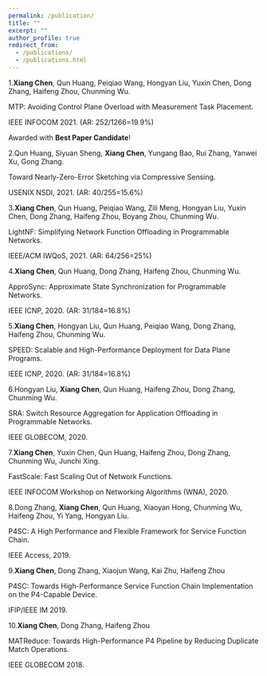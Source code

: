 ```yaml
---
permalink: /publication/
title: ""
excerpt: ""
author_profile: true
redirect_from: 
  - /publications/
  - /publications.html
---
```


1.**Xiang Chen**, Qun Huang, Peiqiao Wang, Hongyan Liu, Yuxin Chen, Dong Zhang, Haifeng Zhou, Chunming Wu.

MTP: Avoiding Control Plane Overload with Measurement Task Placement.

IEEE INFOCOM 2021. (AR: 252/1266=19.9%)

Awarded with **Best Paper Candidate**!

2.Qun Huang, Siyuan Sheng, **Xiang Chen**, Yungang Bao, Rui Zhang, Yanwei Xu, Gong Zhang.

Toward Nearly-Zero-Error Sketching via Compressive Sensing.

USENIX NSDI, 2021. (AR: 40/255=15.6%)

3.**Xiang Chen**, Qun Huang, Peiqiao Wang, Zili Meng, Hongyan Liu, Yuxin Chen, Dong Zhang, Haifeng Zhou, Boyang Zhou, Chunming Wu.

LightNF: Simplifying Network Function Offloading in Programmable Networks.

IEEE/ACM IWQoS, 2021. (AR: 64/256=25%)

4.**Xiang Chen**, Qun Huang, Dong Zhang, Haifeng Zhou, Chunming Wu.

ApproSync: Approximate State Synchronization for Programmable Networks.

IEEE ICNP, 2020. (AR: 31/184=16.8%)

5.**Xiang Chen**, Hongyan Liu, Qun Huang, Peiqiao Wang, Dong Zhang, Haifeng Zhou, Chunming Wu.

SPEED: Scalable and High-Performance Deployment for Data Plane Programs.

IEEE ICNP, 2020. (AR: 31/184=16.8%)

6.Hongyan Liu, **Xiang Chen**, Qun Huang, Haifeng Zhou, Dong Zhang, Chunming Wu.

SRA: Switch Resource Aggregation for Application Offloading in Programmable Networks.

IEEE GLOBECOM, 2020.

7.**Xiang Chen**, Yuxin Chen, Qun Huang, Haifeng Zhou, Dong Zhang, Chunming Wu, Junchi Xing.

FastScale: Fast Scaling Out of Network Functions.

IEEE INFOCOM Workshop on Networking Algorithms (WNA), 2020.

8.Dong Zhang, **Xiang Chen**, Qun Huang, Xiaoyan Hong, Chunming Wu, Haifeng Zhou, Yi Yang, Hongyan Liu.

P4SC: A High Performance and Flexible Framework for Service Function Chain.

IEEE Access, 2019.

9.**Xiang Chen**, Dong Zhang, Xiaojun Wang, Kai Zhu, Haifeng Zhou

P4SC: Towards High-Performance Service Function Chain Implementation on the P4-Capable Device.

IFIP/IEEE IM 2019.

10.**Xiang Chen**, Dong Zhang, Haifeng Zhou

MATReduce: Towards High-Performance P4 Pipeline by Reducing Duplicate Match Operations.

IEEE GLOBECOM 2018.
